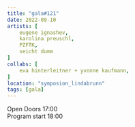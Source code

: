 ```yaml
---
title: "gala#121"
date: 2022-09-10
artists: [
    eugene ignashev,
    karolina preuschl,
    PZFTK,
    seicht dumm
]
collabs: [
    eva hinterleitner + yvonne kaufmann,
]
location: "symposion_lindabrunn"
tags: [gala]
---
```

Open Doors 17:00  
Program start 18:00

